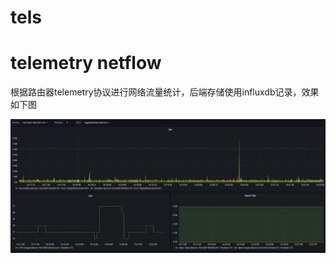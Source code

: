 # tels
# telemetry netflow

根据路由器telemetry协议进行网络流量统计，后端存储使用influxdb记录，效果如下图

![image-20220919161807837](readme/1.jpg)
